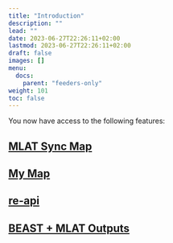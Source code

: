 ```yaml
---
title: "Introduction"
description: ""
lead: ""
date: 2023-06-27T22:26:11+02:00
lastmod: 2023-06-27T22:26:11+02:00
draft: false
images: []
menu:
  docs:
    parent: "feeders-only"
weight: 101
toc: false
---
```


You now have access to the following features:

## [MLAT Sync Map](../mlat-map)

## [My Map](../my-map)

## [re-api](../re-api)

## [BEAST + MLAT Outputs](../beast-mlat-out)
